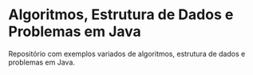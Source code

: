 # Algoritmos, Estrutura de Dados e Problemas em Java

Repositório com exemplos variados de algoritmos, estrutura de dados e problemas em Java. 
